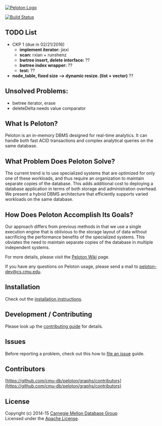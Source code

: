 [![Peloton Logo](http://db.cs.cmu.edu/wordpress/wp-content/uploads/2015/11/peloton.jpg)](http://pelotondb.org/)

[![Build Status](http://jenkins.db.cs.cmu.edu:8080/job/Peloton/badge/icon?style=flat)](http://jenkins.db.cs.cmu.edu:8080/job/Peloton/)

## TODO List
* CKP 1 (due in 02/21/2016)
	* **implement iterator:** jiexi
	* **scan:** rxian + runshenz
	* **bwtree insert, delete interface:** ??
	* **bwtree index wrapper:** ?? 
	* **test:** ??
* **node_table, fixed size --> dynamic resize. (list + vector)** ??

## Unsolved Problems:
* bwtree iterator, erase
* deleteDelta needs value comparator

## What Is Peloton?

Peloton is an in-memory DBMS designed for real-time analytics. It can handle both fast ACID transactions and complex analytical queries on the same database. 

## What Problem Does Peloton Solve?

The current trend is to use specialized systems that are optimized for only one of these workloads, and thus require an organization to maintain separate copies of the database. This adds additional cost to deploying a database application in terms of both storage and administration overhead. We present a hybrid DBMS architecture that efficiently supports varied workloads on the same database.

## How Does Peloton Accomplish Its Goals?

Our approach differs from previous methods in that we use a single execution engine that is oblivious to the storage layout of data without sacrificing the performance benefits of the specialized systems. This obviates the need to maintain separate copies of the database in multiple independent systems.

For more details, please visit the [Peloton Wiki](https://github.com/cmu-db/peloton/wiki "Peloton Wiki") page.

If you have any questions on Peloton usage, please send a mail to peloton-dev@cs.cmu.edu.

## Installation

Check out the [installation instructions](https://github.com/cmu-db/peloton/wiki/Installation).

## Development / Contributing

Please look up the [contributing guide](https://github.com/cmu-db/peloton/blob/master/CONTRIBUTING.md#development) for details.

## Issues

Before reporting a problem, check out this how to [file an issue](https://github.com/cmu-db/peloton/blob/master/CONTRIBUTING.md#file-an-issue) guide.

## Contributors

[https://github.com/cmu-db/peloton/graphs/contributors](https://github.com/cmu-db/peloton/graphs/contributors)

## License

Copyright (c) 2014-15 [Carnegie Mellon Database Group](http://db.cs.cmu.edu/)  
Licensed under the [Apache License](LICENSE).
